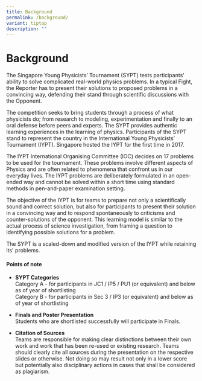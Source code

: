 ```yaml
---
title: Background
permalink: /background/
variant: tiptap
description: ""
---
```

<h1>Background</h1>
<p>The Singapore Young Physicists’ Tournament (SYPT) tests participants'
ability to solve complicated real-world physics problems. In a typical
Fight, the Reporter has to present their solutions to proposed problems
in a convincing way, defending their stand through scientific discussions
with the Opponent.</p>
<p>The competition seeks to bring students through a process of what physicists
do; from research to modeling, experimentation and finally to an oral defense
before peers and experts. The SYPT provides authentic learning experiences
in the learning of physics. Participants of the SYPT stand to represent
the country in the International Young Physicists’ Tournament (IYPT). Singapore
hosted the IYPT for the first time in 2017.</p>
<p>The IYPT International Organising Committee (IOC) decides on 17 problems
to be used for the tournament. These problems involve different aspects
of Physics and are often related to phenomena that confront us in our everyday
lives. The IYPT problems are deliberately formulated in an open-ended way
and cannot be solved within a short time using standard methods in pen-and-paper
examination setting.</p>
<p>The objective of the IYPT is for teams to prepare not only a scientifically
sound and correct solution, but also for participants to present their
solution in a convincing way and to respond spontaneously to criticisms
and counter-solutions of the opponent. This learning model is similar to
the actual process of science investigation, from framing a question to
identifying possible solutions for a problem.</p>
<p>The SYPT is a scaled-down and modified version of the IYPT while retaining
its' problems.</p>
<h4>Points of note&nbsp;</h4>
<ul data-tight="true" class="tight">
<li>
<p><strong>SYPT Categories</strong>
<br>Category A - for participants in JC1 / IP5 / PU1 (or equivalent) and below
as of year of shortlisting
<br>Category B - for participants in Sec 3 / IP3 (or equivalent) and below
as of year of shortlisting</p>
<p></p>
</li>
<li>
<p><strong>Finals and Poster Presentation</strong>
<br>Students who are shortlisted successfully will participate in Finals.</p>
<p></p>
</li>
<li>
<p><strong>Citation of Sources</strong>
<br>Teams are responsible for making clear distinctions&nbsp;between their
own work and work that has been re-used or existing research. Teams should
clearly cite all sources during the presentation on the respective slides
or otherwise. Not doing so&nbsp;may result not only in a lower score but
potentially also disciplinary actions in cases that shall be considered
as plagiarism.</p>
</li>
</ul>
<p></p>